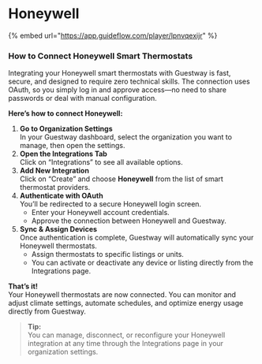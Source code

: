 # Honeywell

{% embed url="https://app.guideflow.com/player/lpnvqexijr" %}

### How to Connect Honeywell Smart Thermostats

Integrating your Honeywell smart thermostats with Guestway is fast, secure, and designed to require zero technical skills. The connection uses OAuth, so you simply log in and approve access—no need to share passwords or deal with manual configuration.

**Here’s how to connect Honeywell:**

1. **Go to Organization Settings**\
   In your Guestway dashboard, select the organization you want to manage, then open the settings.
2. **Open the Integrations Tab**\
   Click on “Integrations” to see all available options.
3. **Add New Integration**\
   Click on “Create” and choose **Honeywell** from the list of smart thermostat providers.
4. **Authenticate with OAuth**\
   You’ll be redirected to a secure Honeywell login screen.
   * Enter your Honeywell account credentials.
   * Approve the connection between Honeywell and Guestway.
5. **Sync & Assign Devices**\
   Once authentication is complete, Guestway will automatically sync your Honeywell thermostats.
   * Assign thermostats to specific listings or units.
   * You can activate or deactivate any device or listing directly from the Integrations page.

**That’s it!**\
Your Honeywell thermostats are now connected. You can monitor and adjust climate settings, automate schedules, and optimize energy usage directly from Guestway.

> **Tip:**\
> You can manage, disconnect, or reconfigure your Honeywell integration at any time through the Integrations page in your organization settings.
